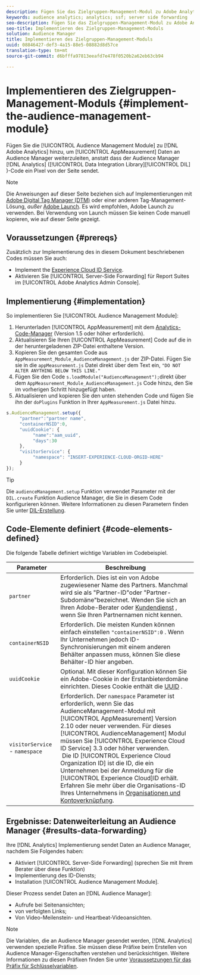 ```yaml
---
description: Fügen Sie das Zielgruppen-Management-Modul zu Adobe Analytics AppMeasurement hinzu, um Analytics-Daten an Audience Manager weiterzuleiten, anstatt dass der Audience Manager Data Integration Library (DIL)-Code ein Pixel von der Seite sendet.
keywords: audience analytics; analytics; ssf; server side forwarding
seo-description: Fügen Sie das Zielgruppen-Management-Modul zu Adobe Analytics AppMeasurement hinzu, um Analytics-Daten an Audience Manager weiterzuleiten, anstatt dass der Audience Manager Data Integration Library (DIL)-Code ein Pixel von der Seite sendet.
seo-title: Implementieren des Zielgruppen-Management-Moduls
solution: Audience Manager
title: Implementieren des Zielgruppen-Management-Moduls
uuid: 08846427-def3-4a15-88e5-08882d8d57ce
translation-type: tm+mt
source-git-commit: d6bfffa97813eeafd7e478f0520b2a62eb63cb94

---
```



# Implementieren des Zielgruppen-Management-Moduls {#implement-the-audience-management-module}

Fügen Sie die [!UICONTROL Audience Management Module] zu [!DNL Adobe Analytics] hinzu, um [!UICONTROL AppMeasurement] Daten an Audience Manager weiterzuleiten, anstatt dass der Audience Manager [!DNL Analytics] ([!UICONTROL Data Integration Library][!UICONTROL DIL] )-Code ein Pixel von der Seite sendet.

>[!NOTE]
>
>Die Anweisungen auf dieser Seite beziehen sich auf Implementierungen mit [Adobe Digital Tag Manager (DTM)](https://docs.adobe.com/content/help/en/dtm/using/dtm-home.html) oder einer anderen Tag-Management-Lösung, *außer* [Adobe Launch](https://docs.adobe.com/content/help/en/launch/using/overview.html). Es wird empfohlen, Adobe Launch zu verwenden. Bei Verwendung von Launch müssen Sie keinen Code manuell kopieren, wie auf dieser Seite gezeigt.

## Voraussetzungen {#prereqs}

Zusätzlich zur Implementierung des in diesem Dokument beschriebenen Codes müssen Sie auch:

* Implement the [Experience Cloud ID Service](https://marketing.adobe.com/resources/help/en_US/mcvid/).
* Aktivieren Sie [!UICONTROL Server-Side Forwarding] für Report Suites im [!UICONTROL Adobe Analytics Admin Console].

## Implementierung {#implementation}

So implementieren Sie [!UICONTROL Audience Management Module]:

1. Herunterladen [!UICONTROL AppMeasurement] mit dem [Analytics-Code-Manager](https://marketing.adobe.com/resources/help/en_US/reference/code_manager_admin.html) (Version 1.5 oder höher erforderlich).
1. Aktualisieren Sie Ihren [!UICONTROL AppMeasurement] Code auf die in der heruntergeladenen ZIP-Datei enthaltene Version.
1. Kopieren Sie den gesamten Code aus `AppMeasurement_Module_AudienceManagement.js` der ZIP-Datei. Fügen Sie sie in die `appMeasurement.js` Datei direkt über dem Text ein, `"DO NOT ALTER ANYTHING BELOW THIS LINE."`
1. Fügen Sie den Code `s.loadModule("AudienceManagement");`direkt über dem `AppMeasurement_Module_AudienceManagement.js` Code hinzu, den Sie im vorherigen Schritt hinzugefügt haben.
1. Aktualisieren und kopieren Sie den unten stehenden Code und fügen Sie ihn der `doPlugins` Funktion in Ihrer `AppMeasurement.js` Datei hinzu.

```js
s.AudienceManagement.setup({ 
     "partner":"partner name", 
     "containerNSID":0, 
     "uuidCookie": { 
          "name":"aam_uuid", 
          "days":30
     },
     "visitorService": {
          "namespace": "INSERT-EXPERIENCE-CLOUD-ORGID-HERE" 
     } 
});
```

>[!TIP]
>
>Die `audienceManagement.setup` Funktion verwendet Parameter mit der `DIL.create` Funktion Audience Manager, die Sie in diesem Code konfigurieren können. Weitere Informationen zu diesen Parametern finden Sie unter [DIL-Erstellung](../../dil/dil-class-overview/dil-create.md#dil-create).

## Code-Elemente definiert {#code-elements-defined}

Die folgende Tabelle definiert wichtige Variablen im Codebeispiel.

| Parameter | Beschreibung |
|--- |--- |
| `partner` | Erforderlich. Dies ist ein von Adobe zugewiesener Name des Partners. Manchmal wird sie als "Partner-ID"oder "Partner-Subdomäne"bezeichnet.  Wenden Sie sich an Ihren Adobe-Berater oder [Kundendienst](https://helpx.adobe.com/marketing-cloud/contact-support.html) , wenn Sie Ihren Partnernamen nicht kennen. |
| `containerNSID` | Erforderlich. Die meisten Kunden können einfach einstellen `"containerNSID":0` . Wenn Ihr Unternehmen jedoch ID-Synchronisierungen mit einem anderen Behälter anpassen muss, können Sie diese Behälter-ID hier angeben. |
| `uuidCookie` | Optional. Mit dieser Konfiguration können Sie ein Adobe-Cookie in der Erstanbieterdomäne einrichten. Dieses Cookie enthält die [UUID](../../reference/ids-in-aam.md) . |
| `visitorService` - `namespace` | Erforderlich. Der `namespace` Parameter ist erforderlich, wenn Sie das AudienceManagement-Modul mit [!UICONTROL AppMeasurement] Version 2.10 oder neuer verwenden. Für dieses [!UICONTROL AudienceManagement] Modul müssen Sie [!UICONTROL Experience Cloud ID Service] 3.3 oder höher verwenden. <br> Die ID [!UICONTROL Experience Cloud Organization ID] ist die ID, die ein Unternehmen bei der Anmeldung für die [!UICONTROL Experience Cloud]ID erhält. Erfahren Sie mehr über die Organisations-ID Ihres Unternehmens in [Organisationen und Kontoverknüpfung](https://marketing.adobe.com/resources/help/en_US/mcloud/organizations.html). |

## Ergebnisse: Datenweiterleitung an Audience Manager {#results-data-forwarding}

Ihre [!DNL Analytics] Implementierung sendet Daten an Audience Manager, nachdem Sie Folgendes haben:

* Aktiviert [!UICONTROL Server-Side Forwarding] (sprechen Sie mit Ihrem Berater über diese Funktion)
* Implementierung des ID-Diensts;
* Installation [!UICONTROL Audience Management Module].

Dieser Prozess sendet Daten an [!DNL Audience Manager]:

* Aufrufe bei Seitenansichten;
* von verfolgten Links;
* Von Video-Meilenstein- und Heartbeat-Videoansichten.

>[!NOTE]
>
>Die Variablen, die an Audience Manager gesendet werden, [!DNL Analytics] verwenden spezielle Präfixe. Sie müssen diese Präfixe beim Erstellen von Audience Manager-Eigenschaften verstehen und berücksichtigen. Weitere Informationen zu diesen Präfixen finden Sie unter [Voraussetzungen für das Präfix für Schlüsselvariablen](../../features/traits/trait-variable-prefixes.md).